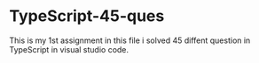 # TypeScript-45-ques
This is my 1st assignment in this file i solved 45 diffent question in TypeScript in visual studio code.

